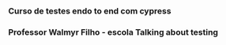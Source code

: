 ### Curso de testes endo to end com cypress
### Professor Walmyr Filho - escola Talking about testing
